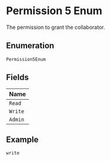 
# Permission 5 Enum

The permission to grant the collaborator.

## Enumeration

`Permission5Enum`

## Fields

| Name |
|  --- |
| `Read` |
| `Write` |
| `Admin` |

## Example

```
write
```

